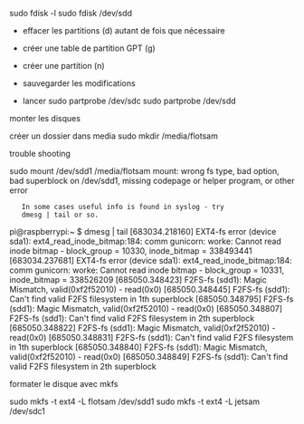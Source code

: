 sudo fdisk -l
sudo fdisk /dev/sdd
- effacer les partitions (d) autant de fois que nécessaire
- créer une table de partition GPT (g)
- créer une partition (n)
- sauvegarder les modifications

- lancer 
sudo partprobe /dev/sdc
sudo partprobe /dev/sdd

monter les disques

créer un dossier dans media
sudo mkdir /media/flotsam


trouble shooting

sudo mount  /dev/sdd1 /media/flotsam
mount: wrong fs type, bad option, bad superblock on /dev/sdd1,
       missing codepage or helper program, or other error

       In some cases useful info is found in syslog - try
       dmesg | tail or so.

pi@raspberrypi:~ $ dmesg | tail
[683034.218160] EXT4-fs error (device sda1): ext4_read_inode_bitmap:184: comm gunicorn: worke: Cannot read inode bitmap - block_group = 10330, inode_bitmap = 338493441
[683034.237681] EXT4-fs error (device sda1): ext4_read_inode_bitmap:184: comm gunicorn: worke: Cannot read inode bitmap - block_group = 10331, inode_bitmap = 338526209
[685050.348423] F2FS-fs (sdd1): Magic Mismatch, valid(0xf2f52010) - read(0x0)
[685050.348445] F2FS-fs (sdd1): Can't find valid F2FS filesystem in 1th superblock
[685050.348795] F2FS-fs (sdd1): Magic Mismatch, valid(0xf2f52010) - read(0x0)
[685050.348807] F2FS-fs (sdd1): Can't find valid F2FS filesystem in 2th superblock
[685050.348822] F2FS-fs (sdd1): Magic Mismatch, valid(0xf2f52010) - read(0x0)
[685050.348831] F2FS-fs (sdd1): Can't find valid F2FS filesystem in 1th superblock
[685050.348840] F2FS-fs (sdd1): Magic Mismatch, valid(0xf2f52010) - read(0x0)
[685050.348849] F2FS-fs (sdd1): Can't find valid F2FS filesystem in 2th superblock


formater le disque avec mkfs

sudo mkfs -t ext4 -L flotsam /dev/sdd1
sudo mkfs -t ext4 -L jetsam /dev/sdc1



# 